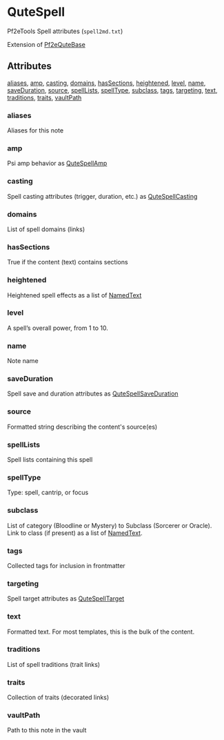 # QuteSpell

Pf2eTools Spell attributes (`spell2md.txt`)

Extension of [Pf2eQuteBase](Pf2eQuteBase.md)

## Attributes

[aliases](#aliases), [amp](#amp), [casting](#casting), [domains](#domains), [hasSections](#hassections), [heightened](#heightened), [level](#level), [name](#name), [saveDuration](#saveduration), [source](#source), [spellLists](#spelllists), [spellType](#spelltype), [subclass](#subclass), [tags](#tags), [targeting](#targeting), [text](#text), [traditions](#traditions), [traits](#traits), [vaultPath](#vaultpath)


### aliases

Aliases for this note

### amp

Psi amp behavior as [QuteSpellAmp](QuteSpell/QuteSpellAmp.md)

### casting

Spell casting attributes (trigger, duration, etc.) as [QuteSpellCasting](QuteSpell/QuteSpellCasting.md)

### domains

List of spell domains (links)

### hasSections

True if the content (text) contains sections

### heightened

Heightened spell effects as a list of [NamedText](../NamedText.md)

### level

A spell’s overall power, from 1 to 10.

### name

Note name

### saveDuration

Spell save and duration attributes as [QuteSpellSaveDuration](QuteSpell/QuteSpellSaveDuration.md)

### source

Formatted string describing the content's source(es)

### spellLists

Spell lists containing this spell

### spellType

Type: spell, cantrip, or focus

### subclass

List of category (Bloodline or Mystery) to Subclass (Sorcerer or Oracle). Link to class (if present) as a list of [NamedText](../NamedText.md).

### tags

Collected tags for inclusion in frontmatter

### targeting

Spell target attributes as [QuteSpellTarget](QuteSpell/QuteSpellTarget.md)

### text

Formatted text. For most templates, this is the bulk of the content.

### traditions

List of spell traditions (trait links)

### traits

Collection of traits (decorated links)

### vaultPath

Path to this note in the vault
